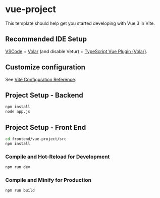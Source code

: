 # vue-project

This template should help get you started developing with Vue 3 in Vite.

## Recommended IDE Setup

[VSCode](https://code.visualstudio.com/) + [Volar](https://marketplace.visualstudio.com/items?itemName=johnsoncodehk.volar) (and disable Vetur) + [TypeScript Vue Plugin (Volar)](https://marketplace.visualstudio.com/items?itemName=johnsoncodehk.vscode-typescript-vue-plugin).

## Customize configuration

See [Vite Configuration Reference](https://vitejs.dev/config/).

## Project Setup - Backend
```sh
npm install
node app.js
```

## Project Setup - Front End
```sh
cd frontend/vue-project/src
npm install
```

### Compile and Hot-Reload for Development

```sh
npm run dev
```

### Compile and Minify for Production

```sh
npm run build
```
